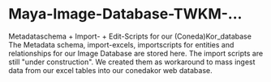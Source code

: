 # Maya-Image-Database-TWKM-...
Metadataschema + Import- + Edit-Scripts for our (Coneda)Kor_database
The Metadata schema, import-excels, importscripts for entities and relationships for our Image Database are stored here. 
The import scripts are still "under construction". We created them as workaround to mass ingest data 
from our excel tables into our conedakor web database. 
